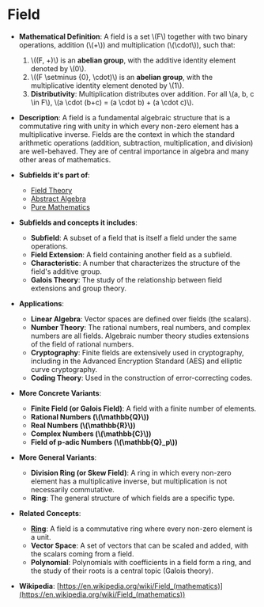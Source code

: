 # Field

- **Mathematical Definition**: A field is a set \\(F\\) together with two binary operations, addition (\\(+\\)) and multiplication (\\(\cdot\\)), such that:
    1.  \\((F, +)\\) is an **abelian group**, with the additive identity element denoted by \\(0\\).
    2.  \\((F \setminus \{0\}, \cdot)\\) is an **abelian group**, with the multiplicative identity element denoted by \\(1\\).
    3.  **Distributivity**: Multiplication distributes over addition. For all \\(a, b, c \in F\\), \\(a \cdot (b+c) = (a \cdot b) + (a \cdot c)\\).

- **Description**: A field is a fundamental algebraic structure that is a commutative ring with unity in which every non-zero element has a multiplicative inverse. Fields are the context in which the standard arithmetic operations (addition, subtraction, multiplication, and division) are well-behaved. They are of central importance in algebra and many other areas of mathematics.

- **Subfields it's part of**:
    - [Field Theory](https://en.wikipedia.org/wiki/Field_theory_(mathematics))
    - [Abstract Algebra](https://en.wikipedia.org/wiki/Abstract_algebra)
    - [Pure Mathematics](https://en.wikipedia.org/wiki/Pure_mathematics)

- **Subfields and concepts it includes**:
    - **Subfield**: A subset of a field that is itself a field under the same operations.
    - **Field Extension**: A field containing another field as a subfield.
    - **Characteristic**: A number that characterizes the structure of the field's additive group.
    - **Galois Theory**: The study of the relationship between field extensions and group theory.

- **Applications**:
    - **Linear Algebra**: Vector spaces are defined over fields (the scalars).
    - **Number Theory**: The rational numbers, real numbers, and complex numbers are all fields. Algebraic number theory studies extensions of the field of rational numbers.
    - **Cryptography**: Finite fields are extensively used in cryptography, including in the Advanced Encryption Standard (AES) and elliptic curve cryptography.
    - **Coding Theory**: Used in the construction of error-correcting codes.

- **More Concrete Variants**:
    - **Finite Field (or Galois Field)**: A field with a finite number of elements.
    - **Rational Numbers (\\(\mathbb{Q}\\))**
    - **Real Numbers (\\(\mathbb{R}\\))**
    - **Complex Numbers (\\(\mathbb{C}\\))**
    - **Field of p-adic Numbers (\\(\mathbb{Q}_p\\))**

- **More General Variants**:
    - **Division Ring (or Skew Field)**: A ring in which every non-zero element has a multiplicative inverse, but multiplication is not necessarily commutative.
    - **Ring**: The general structure of which fields are a specific type.

- **Related Concepts**:
    - **[Ring](./ring.md)**: A field is a commutative ring where every non-zero element is a unit.
    - **Vector Space**: A set of vectors that can be scaled and added, with the scalars coming from a field.
    - **Polynomial**: Polynomials with coefficients in a field form a ring, and the study of their roots is a central topic (Galois theory).

- **Wikipedia**: [https://en.wikipedia.org/wiki/Field_(mathematics)](https://en.wikipedia.org/wiki/Field_(mathematics))
